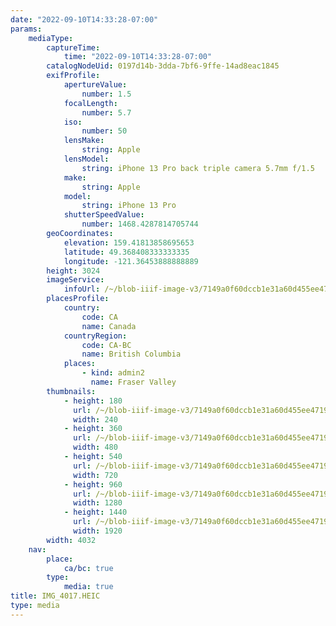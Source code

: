 ```yaml
---
date: "2022-09-10T14:33:28-07:00"
params:
    mediaType:
        captureTime:
            time: "2022-09-10T14:33:28-07:00"
        catalogNodeUid: 0197d14b-3dda-7bf6-9ffe-14ad8eac1845
        exifProfile:
            apertureValue:
                number: 1.5
            focalLength:
                number: 5.7
            iso:
                number: 50
            lensMake:
                string: Apple
            lensModel:
                string: iPhone 13 Pro back triple camera 5.7mm f/1.5
            make:
                string: Apple
            model:
                string: iPhone 13 Pro
            shutterSpeedValue:
                number: 1468.4287814705744
        geoCoordinates:
            elevation: 159.41813858695653
            latitude: 49.368408333333335
            longitude: -121.36453888888889
        height: 3024
        imageService:
            infoUrl: /~/blob-iiif-image-v3/7149a0f60dccb1e31a60d455ee4719ea78c51897536070026af07c18929d3632/info.json
        placesProfile:
            country:
                code: CA
                name: Canada
            countryRegion:
                code: CA-BC
                name: British Columbia
            places:
                - kind: admin2
                  name: Fraser Valley
        thumbnails:
            - height: 180
              url: /~/blob-iiif-image-v3/7149a0f60dccb1e31a60d455ee4719ea78c51897536070026af07c18929d3632/full/240%2C180/0/default.jpg
              width: 240
            - height: 360
              url: /~/blob-iiif-image-v3/7149a0f60dccb1e31a60d455ee4719ea78c51897536070026af07c18929d3632/full/480%2C360/0/default.jpg
              width: 480
            - height: 540
              url: /~/blob-iiif-image-v3/7149a0f60dccb1e31a60d455ee4719ea78c51897536070026af07c18929d3632/full/720%2C540/0/default.jpg
              width: 720
            - height: 960
              url: /~/blob-iiif-image-v3/7149a0f60dccb1e31a60d455ee4719ea78c51897536070026af07c18929d3632/full/1280%2C960/0/default.jpg
              width: 1280
            - height: 1440
              url: /~/blob-iiif-image-v3/7149a0f60dccb1e31a60d455ee4719ea78c51897536070026af07c18929d3632/full/1920%2C1440/0/default.jpg
              width: 1920
        width: 4032
    nav:
        place:
            ca/bc: true
        type:
            media: true
title: IMG_4017.HEIC
type: media
---
```

